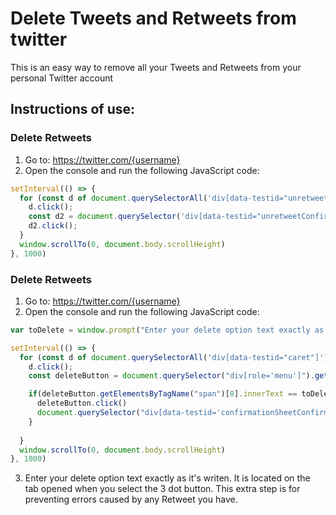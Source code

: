 # Delete Tweets and Retweets from twitter
This is an easy way to remove all your Tweets and Retweets from your personal Twitter account

## Instructions of use:
### Delete Retweets

1. Go to: https://twitter.com/{username}
2. Open the console and run the following JavaScript code:
```javascript
setInterval(() => {
  for (const d of document.querySelectorAll('div[data-testid="unretweet"]')) {
    d.click();
    const d2 = document.querySelector('div[data-testid="unretweetConfirm"]');
    d2.click();
  }
  window.scrollTo(0, document.body.scrollHeight)
}, 1000)
```

### Delete Retweets

1. Go to: https://twitter.com/{username}
2. Open the console and run the following JavaScript code:
```javascript
var toDelete = window.prompt("Enter your delete option text exactly as it's writen: ");

setInterval(() => {
  for (const d of document.querySelectorAll('div[data-testid="caret"]')) {
    d.click();
    const deleteButton = document.querySelector("div[role='menu']").getElementsByTagName("div")[3]

    if(deleteButton.getElementsByTagName("span")[0].innerText == toDelete){
      deleteButton.click()
      document.querySelector("div[data-testid='confirmationSheetConfirm']").click()
    }
    
  }
  window.scrollTo(0, document.body.scrollHeight)
}, 1000)
```
3. Enter your delete option text exactly as it's writen. It is located on the tab opened when you select the 3 dot button.
This extra step is for preventing errors caused by any Retweet you have.

